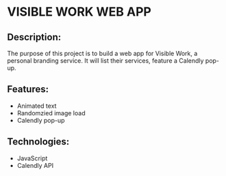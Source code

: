 # VISIBLE WORK WEB APP

## Description: 
The purpose of this project is to build a web app for Visible Work, a personal branding service. 
It will list their services, feature a Calendly pop-up.  

## Features:
* Animated text
* Randomzied image load  
* Calendly pop-up 

## Technologies: 
* JavaScript
* Calendly API
